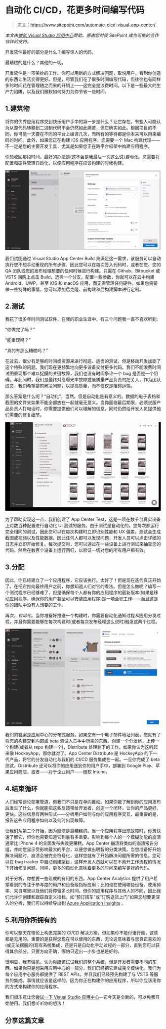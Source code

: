 # 自动化 CI/CD，花更多时间编写代码

> 原文：<https://www.sitepoint.com/automate-cicd-visual-app-center/>

*本文由[微软 Visual Studio 应用中心](https://appcenter.ms/signup?utm_source=Sitecore&utm_medium=Blog&utm_campaign=appcenter_connect)赞助。感谢您对使 SitePoint 成为可能的合作伙伴的支持。*

开发软件最好的部分是什么？编写惊人的代码。

最糟糕的是什么？其他的一切。

开发软件是一项美妙的工作。你可以用新的方式解决问题，取悦用户，看到你创造的东西让生活变得更好。但是，尽管我们花了很多时间编写代码，但往往也有同样多的时间花在管理随之而来的开销上——这完全是浪费时间。以下是一些最大的生产力陷阱，以及我们微软如何努力为你节省一些时间。

## 1.建筑物

将你的优秀应用程序交到快乐用户手中的第一步是什么？让它存在。有些人可能认为从源代码转移到二进制代码不会仍然如此痛苦，但它确实如此。根据项目的不同，你可能一天要在不同的平台上编译几次，而所有的等待都是你本来可以用来编码的时间。此外，如果您正在构建 iOS 应用程序，您需要一个 Mac 构建代理——不一定是您的主要开发工具，尤其是如果您正在跨平台框架中构建应用程序。

你想收回那段时间，最好的办法是(这不会是我最后一次这么说)*自动化*。您需要将配置和硬件管理自动化，以便应用程序在应该构建的时候构建。

![Build with Microsoft Mobile Center](img/17e0769db14156891957df92488d9c24.png)

我们试图通过 Visual Studio App Center Build 来满足这一需求，该服务可以自动执行您不想手动重现的所有步骤，因此您可以在每次签入代码时，或者在您、您的 QA 团队或您的发布经理想要的任何时候进行构建。只需在 Github、Bitbucket 或 VSTS 回购上点击 Build，选择一个分支，配置一些参数，你就可以在云中构建 Android、UWP，甚至 iOS 和 macOS 应用，而无需管理任何硬件。如果您需要做一些特殊的事情，您可以添加后克隆、前构建和后构建脚本进行定制。

## 2.测试

我花了很多年时间测试软件，在我的职业生涯中，有三个问题我一直不喜欢听到:

“你做完了吗？”

“能重现吗？”

“真的有那么糟糕吗？”

在过去，很少有足够的时间或资源来进行彻底、适当的测试，但是移动开发加剧了这个特殊的问题。我们现在更频繁地向更多设备交付更多代码。我们不能浪费时间试图重现那个难以捉摸的关键故障，我们也没有时间争论一个 bug 是否是一个阻碍。与此同时，我们是最终对高曝光率故障或低质量产品负责的把关人，作为团队成员，我们希望提前解决问题，以提高质量，而不仅仅是阻碍运输。

那么答案是什么呢？“自动化”，当然。但是自动化是有意义的。数据的电子表格和截图的文件夹如果不能全部放在一起就毫无意义。当你面临最后期限，必须说服产品负责人打电话时，你需要提供他们可以理解的信息，同时仍然给开发人员提供他们需要的修复细节。

![Test with Microsoft Mobile Center](img/ca8596ae382a703e2f06f1dfa23e975c.png)

为了帮助实现这一点，我们创建了 App Center Test，这是一项在数千台真实设备上对数百种配置进行自动化 UI 测试的服务。由于测试是自动化的，您每次都运行完全相同的测试，因此您可以在每次构建时立即识别性能和 UX 偏差。测试会生成截图或视频以及性能数据，因此任何人都可以发现问题，开发人员可以点击详细的日志并立即开始修复。每次提交时，您可以通过在一些设备上进行测试来抽查您的代码，然后在数百个设备上运行回归，以验证一切对您的所有用户都有效。

## 3.分配

因此，你已经建立了一个应用程序，它应该执行。太好了！但是现在迭代真正开始了。在把它推向最终用户之前，你想知道人们对它的看法。但是怎么做呢？编写一个测试程序已经够难了，但是确保每个人都有你的应用程序的最新版本(如果是移动应用程序，确保你的用户甚至可以安装应用程序)是一项全职工作——而且这是你的团队中没有人想要的工作。

再次，*自动化*。当你准备好推送一个构建时，你需要自动化通知过程*和*应用分发过程，并且你需要能够在每次构建时(或者每次发布经理这么说时)触发这两个过程。

![Distribute with Microsoft Mobile Center](img/2e9edae34181ff8f895bb693464967a3.png)

我们的答案是应用中心的分布式服务。如果您有一个电子邮件地址列表，您就有了将您的构建交到内部或 beta 测试人员手中所需的东西。创建一个分发组，上传一个构建(或者从 repo 构建一个)，Distribute 处理剩下的工作。如果你认为这听起来像 HockeyApp，那你就对了。App Center Distribute 是 HockeyApp 的下一代产品，将它的分发自动化与我们的 CI/CD 服务集成在一起。一旦你完成了 beta 测试，Distribute 还可以将你的应用送到你的用户手中，部署到 Google Play、苹果应用商店，或者——对于企业用户——微软 Intune。

## 4.结束循环

人们经常谈论部署管道，但我们不只是在单向推动。如果你能了解到你的应用发布后发生了什么，你就能把这些反馈带给开发者，创造一个闭环，让你的产品更好、更快。这些信息有两种形式——分析用户如何与你的应用程序交互，最重要的是，报告这些应用程序如何以及何时出现故障。

让我们从第二个开始，因为崩溃是最糟糕的。当一个应用程序出现故障时，你想快速了解它，但你也需要知道它到底有多重要。影响到每个人的一个模糊功能的崩溃通常比 iPhone 4 的全面发布失败更糟糕。App Center 崩溃将类似的崩溃报告分组，并向您显示受影响最大的平台，以便您做出明智的分类决策。当您准备好开始解决问题时，崩溃会被完全符号化，这样您就有了开始解决问题所需的信息。您可以在 bug tracker 中自动创建条目，这样开发人员就可以在不离开工作流程的情况下开始修复问题。同样，更多的自动化意味着更多的时间来编写更好的代码。

对于分析，你想要一些现成的有用的东西。App Center Analytics 提供了用户希望看到的专注于参与度的用户和设备级指标应用；比如谁在使用哪些设备、使用频率、来自哪里以及他们将停留多长时间。但你的应用程序与其他人的不同，因此我们允许你创建和跟踪自定义指标，如“预订搭车”或“订购送货上门”如果您想要更深入的分析，我们可以持续导出到 [Azure Application Insights](https://azure.microsoft.com/en-us/services/application-insights/) 。

## 5.利用你所拥有的

你可以整天在理论上构思完美的 CI/CD 解决方案，但如果你不能付诸行动，这些都是无用的。重要的是获得您现在可以使用的东西，无论这意味着与您真正喜欢的(或无法摆脱的)现有系统集成，还是只是自动化手动过程的一部分，直到您可以获得其余部分。只要方向正确，哪怕只迈出一小步也总是好的。

很明显，我有偏见，认为你应该试试我们的整个系统，但是开发者需要不同的东西。如果你只是想采用应用中心的一部分，我们已经把它建成完全模块化。我们为每个应用中心服务都提供了 REST APIs，并且我们已经预先构建了与 VSTS 等服务的集成。事情就应该是这样的，因为你正在构建你的应用程序，所以你应该用你的方式来构建你的应用程序。

我们很乐意让您[尝试一下 Visual Studio 应用中心](https://appcenter.ms/signup?utm_source=Sitecore&utm_medium=Blog&utm_campaign=appcenter_connect)—它今天是全新的，可以免费开始使用。我们想听听你的想法！

## 分享这篇文章